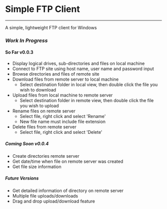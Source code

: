 Simple FTP Client
==========
---

A simple, lightweight FTP client for Windows

### **_Work In Progress_**

#### So Far v0.0.3

* Display logical drives, sub-directories and files on local machine
* Connect to FTP site using host name, user name and password input
* Browse directories and files of remote site
* Download files from remote server to local machine
	* Select destination folder in local view, then double click the file you wish to download
* Upload files from local machine to remote server
	* Select destination folder in remote view, then double click the file you wish to upload
* Rename files on remote server
	* Select file, right click and select 'Rename'
	* New file name must include file extension
* Delete files from remote server
	* Select file, right click and select 'Delete'

##### Coming Soon v0.0.4
* Create directories remote server
* Get date/time when file on remote server was created
* Get file size information

##### Future Versions
* Get detailed information of directory on remote server
* Multiple file uploads/downloads
* Drag and drop upload/download feature